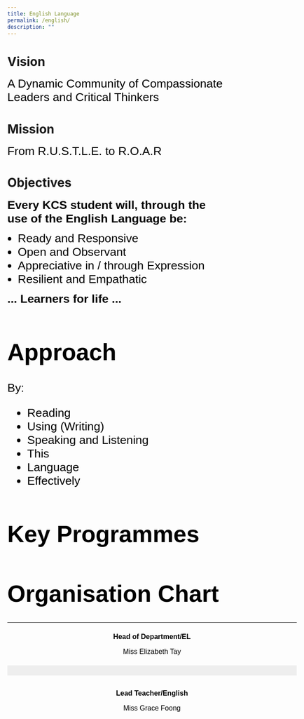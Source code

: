 ```yaml
---
title: English Language
permalink: /english/
description: ""
---
```

# Vision
<span style="font-size:20.0pt;font-family:Arial;color:black">A Dynamic Community of Compassionate Leaders and Critical Thinkers<br>

# Mission
<span style="font-size:20.0pt;font-family:Arial;color:black">From R.U.S.T.L.E. to R.O.A.R<br>

# Objectives
<span style="font-size:20.0pt;font-family:Arial;color:black"><b>Every KCS student will, through the use of the English Language be:</b><br>

<ul>
<span style="font-size:20.0pt;font-family:Arial;color:black">
	<li>Ready and Responsive
	<li>Open and Observant
	<li>Appreciative in / through Expression
	<li>Resilient and Empathatic
</ul>
	<span style="font-size:20.0pt;font-family:Arial;color:black"><b>... Learners for life ...</b><br>

# Approach
<span style="font-size:20.0pt;font-family:Arial;color:black">By:<br>
<ul>
<span style="font-size:20.0pt;font-family:Arial;color:black">
	<li>Reading
	<li>Using (Writing)
	<li>Speaking and Listening
	<li>This
	<li>Language
	<li>Effectively
</ul>

# Key Programmes



# Organisation Chart
<table style="box-sizing: border-box; color: rgb(0, 0, 0); font-family: Signika, Arial, sans-serif; font-size: 16px; font-style: normal; font-variant-ligatures: normal; font-variant-caps: normal; font-weight: 400; letter-spacing: normal; orphans: 2; text-align: start; text-transform: none; white-space: normal; widows: 2; word-spacing: 0px; -webkit-text-stroke-width: 0px; text-decoration-thickness: initial; text-decoration-style: initial; text-decoration-color: initial; height: 205px; width: 664.667px;"><tbody style="box-sizing: border-box;"><tr style="box-sizing: border-box; height: 97px;"><td style="box-sizing: border-box; padding: 5px; width: 660.667px; height: 97px; border-color: rgb(0, 0, 0);"><p style="box-sizing: border-box; text-align: center;"><span style="box-sizing: border-box; font-family: helvetica, arial, sans-serif;"><strong style="box-sizing: border-box; font-weight: bolder;">Head of Department/EL</strong></span></p><p style="box-sizing: border-box; text-align: center;"><span style="box-sizing: border-box; font-family: helvetica, arial, sans-serif;">Miss Elizabeth Tay</span></p></td></tr><tr style="box-sizing: border-box; background: rgb(238, 238, 238); height: 23px;"><td style="box-sizing: border-box; padding: 5px; width: 660.667px; height: 23px;"></td></tr><tr style="box-sizing: border-box; height: 219px;"><td style="box-sizing: border-box; padding: 5px; width: 660.667px; height: 219px; border-color: rgb(0, 0, 0);"><p style="box-sizing: border-box; text-align: center;"><strong style="box-sizing: border-box; font-weight: bolder;"><span style="box-sizing: border-box; font-family: helvetica, arial, sans-serif;">Lead Teacher/English</span></strong></p><p style="box-sizing: border-box; text-align: center;"><span style="box-sizing: border-box; font-family: helvetica, arial, sans-serif;">Miss Grace Foong</span></p><p style="box-sizing: border-box;">&nbsp;</p><p style="box-sizing: border-box; text-align: center;"><strong style="box-sizing: border-box; font-weight: bolder;"><span style="box-sizing: border-box; font-family: helvetica, arial, sans-serif;">Senior Teacher / English</span></strong></p><p style="box-sizing: border-box; text-align: center;"><span style="box-sizing: border-box; font-family: helvetica, arial, sans-serif;">Mdm Ong Poh Leng</span></p></td></tr><tr style="box-sizing: border-box; background: rgb(238, 238, 238); height: 15px;"><td style="box-sizing: border-box; padding: 5px; width: 660.667px; height: 15px;"></td></tr><tr style="box-sizing: border-box; height: 791px;"><td style="box-sizing: border-box; padding: 5px; width: 660.667px; height: 791px; border-color: rgb(0, 0, 0);"><p style="box-sizing: border-box; text-align: center;"><span style="box-sizing: border-box; font-family: arial, helvetica, sans-serif;"><strong style="box-sizing: border-box; font-weight: bolder;">Members</strong></span></p><p style="box-sizing: border-box; text-align: center;"><span style="box-sizing: border-box; font-family: arial, helvetica, sans-serif;">Mdm Mahalingam Indra</span></p><p style="box-sizing: border-box; text-align: center;"><span style="box-sizing: border-box; font-family: arial, helvetica, sans-serif;">Miss Geraldine Tiew</span></p><p style="box-sizing: border-box; text-align: center;"><span style="box-sizing: border-box; font-family: arial, helvetica, sans-serif;">Mrs Winnie Chan</span></p><p style="box-sizing: border-box; text-align: center;"><span style="box-sizing: border-box; font-family: arial, helvetica, sans-serif;">Mdm Sophia Loo</span></p><p style="box-sizing: border-box; text-align: center;"><span style="box-sizing: border-box; font-family: arial, helvetica, sans-serif;">Ms Ariel Low</span></p><p style="box-sizing: border-box; text-align: center;"><span style="box-sizing: border-box; font-family: arial, helvetica, sans-serif;">Ms Joy Gan&nbsp;</span></p><p style="box-sizing: border-box; text-align: center;"><span style="box-sizing: border-box; font-family: arial, helvetica, sans-serif;">Ms Priaya Tishan&nbsp;</span></p><p style="box-sizing: border-box; text-align: center;"><span style="box-sizing: border-box; font-family: arial, helvetica, sans-serif;">Mr Lim Zonghan</span></p><p style="box-sizing: border-box; text-align: center;"><span style="box-sizing: border-box; font-family: arial, helvetica, sans-serif;">Ms Jaime Chia</span></p><p style="box-sizing: border-box; text-align: center;"><span style="box-sizing: border-box; font-family: arial, helvetica, sans-serif;">Mdm Kalpana</span></p><p style="box-sizing: border-box; text-align: center;"><span style="box-sizing: border-box; font-family: arial, helvetica, sans-serif;">Mdm Haniza</span></p><p style="box-sizing: border-box; text-align: center;"><span style="box-sizing: border-box; font-family: arial, helvetica, sans-serif;">Mrs Zuraidah Mano</span></p><p style="box-sizing: border-box; text-align: center;"><span style="box-sizing: border-box; font-family: arial, helvetica, sans-serif;">Ms Ayesha Jagaber Yasmin</span></p><p style="box-sizing: border-box; text-align: center;"><span style="box-sizing: border-box; font-family: arial, helvetica, sans-serif;">Ms Santi</span></p><p style="box-sizing: border-box; text-align: center;"><span style="box-sizing: border-box; font-family: arial, helvetica, sans-serif;">Ms Koh Meng Hoe</span></p><p style="box-sizing: border-box; text-align: center;"><span style="box-sizing: border-box; font-family: arial, helvetica, sans-serif;">Mrs Caryn Ong</span></p><p style="box-sizing: border-box; text-align: center;"><span style="box-sizing: border-box; font-family: arial, helvetica, sans-serif;">Miss Shalini</span></p><p style="box-sizing: border-box; text-align: center;"><span style="box-sizing: border-box; font-family: arial, helvetica, sans-serif;">Miss Su Yen Leng</span></p></td></tr></tbody></table>